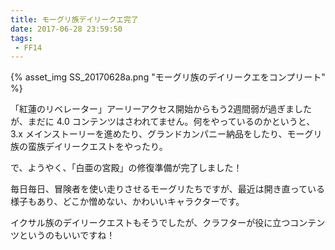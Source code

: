 ```yaml
---
title: モーグリ族デイリークエ完了
date: 2017-06-28 23:59:50
tags:
 - FF14
---
```


{% asset_img SS_20170628a.png "モーグリ族のデイリークエをコンプリート" %}

「紅蓮のリベレーター」アーリーアクセス開始からもう2週間弱が過ぎましたが、まだに 4.0 コンテンツはさわれてません。何をやっているのかというと、3.x メインストーリーを進めたり、グランドカンパニー納品をしたり、モーグリ族の蛮族デイリークエストをやったり。

で、ようやく、「白亜の宮殿」の修復準備が完了しました！

毎日毎日、冒険者を使い走りさせるモーグリたちですが、最近は開き直っている様子もあり、どこか憎めない、かわいいキャラクターです。

イクサル族のデイリークエストもそうでしたが、クラフターが役に立つコンテンツというのもいいですね！

